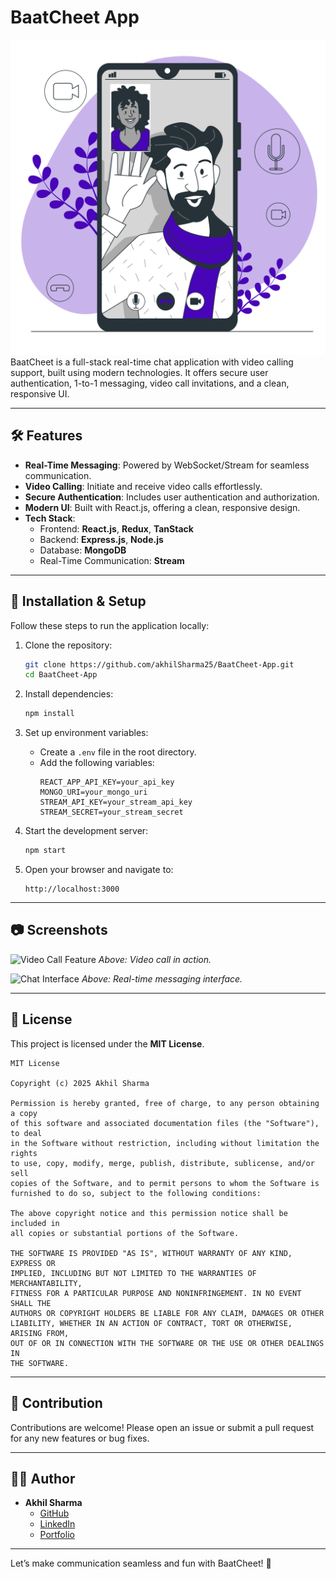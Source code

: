 # BaatCheet App

![BaatCheet App](./frontend/public/videocall.png)
BaatCheet is a full-stack real-time chat application with video calling support, built using modern technologies. It offers secure user authentication, 1-to-1 messaging, video call invitations, and a clean, responsive UI.


---

## 🛠️ Features

- **Real-Time Messaging**: Powered by WebSocket/Stream for seamless communication.
- **Video Calling**: Initiate and receive video calls effortlessly.
- **Secure Authentication**: Includes user authentication and authorization.
- **Modern UI**: Built with React.js, offering a clean, responsive design.
- **Tech Stack**:
  - Frontend: **React.js**, **Redux**, **TanStack**
  - Backend: **Express.js**, **Node.js**
  - Database: **MongoDB**
  - Real-Time Communication: **Stream**

---

## 🚀 Installation & Setup

Follow these steps to run the application locally:

1. Clone the repository:
   ```bash
   git clone https://github.com/akhilSharma25/BaatCheet-App.git
   cd BaatCheet-App
   ```

2. Install dependencies:
   ```bash
   npm install
   ```

3. Set up environment variables:
   - Create a `.env` file in the root directory.
   - Add the following variables:
     ```env
     REACT_APP_API_KEY=your_api_key
     MONGO_URI=your_mongo_uri
     STREAM_API_KEY=your_stream_api_key
     STREAM_SECRET=your_stream_secret
     ```

4. Start the development server:
   ```bash
   npm start
   ```

5. Open your browser and navigate to:
   ```
   http://localhost:3000
   ```

---

## 📷 Screenshots

![Video Call Feature](./assets/video-call.png)
*Above: Video call in action.*

![Chat Interface](./assets/chat-interface.png)
*Above: Real-time messaging interface.*

---

## 📄 License

This project is licensed under the **MIT License**.

```
MIT License

Copyright (c) 2025 Akhil Sharma

Permission is hereby granted, free of charge, to any person obtaining a copy
of this software and associated documentation files (the "Software"), to deal
in the Software without restriction, including without limitation the rights
to use, copy, modify, merge, publish, distribute, sublicense, and/or sell
copies of the Software, and to permit persons to whom the Software is
furnished to do so, subject to the following conditions:

The above copyright notice and this permission notice shall be included in
all copies or substantial portions of the Software.

THE SOFTWARE IS PROVIDED "AS IS", WITHOUT WARRANTY OF ANY KIND, EXPRESS OR
IMPLIED, INCLUDING BUT NOT LIMITED TO THE WARRANTIES OF MERCHANTABILITY,
FITNESS FOR A PARTICULAR PURPOSE AND NONINFRINGEMENT. IN NO EVENT SHALL THE
AUTHORS OR COPYRIGHT HOLDERS BE LIABLE FOR ANY CLAIM, DAMAGES OR OTHER
LIABILITY, WHETHER IN AN ACTION OF CONTRACT, TORT OR OTHERWISE, ARISING FROM,
OUT OF OR IN CONNECTION WITH THE SOFTWARE OR THE USE OR OTHER DEALINGS IN
THE SOFTWARE.
```

---

## 🤝 Contribution

Contributions are welcome! Please open an issue or submit a pull request for any new features or bug fixes.

---

## 🧑‍💻 Author

- **Akhil Sharma**
  - [GitHub](https://github.com/akhilSharma25)
  - [LinkedIn](https://www.linkedin.com/in/akhil-sharma-61224024a/)
  - [Portfolio](https://akhilsharma.onrender.com/)

---

Let’s make communication seamless and fun with BaatCheet! 🎉
